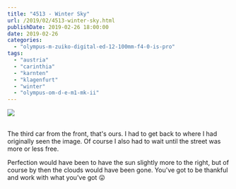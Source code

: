 ```yaml
---
title: "4513 - Winter Sky"
url: /2019/02/4513-winter-sky.html
publishDate: 2019-02-26 18:00:00
date: 2019-02-26
categories: 
  - "olympus-m-zuiko-digital-ed-12-100mm-f4-0-is-pro"
tags: 
  - "austria"
  - "carinthia"
  - "karnten"
  - "klagenfurt"
  - "winter"
  - "olympus-om-d-e-m1-mk-ii"
---
```

<div class="container">
<div class="center"><a target="_blank" href="https://d25zfm9zpd7gm5.cloudfront.net/1200x1200/2017/20171210_121002_lr.jpg"><img class="webfeedsFeaturedVisual" src="https://d25zfm9zpd7gm5.cloudfront.net/0600x0600/2017/20171210_121002_lr.jpg" /></a></div>
</div>
<br />

The third car from the front, that's ours. I had to get back to
where I had originally seen the image. Of course I also had to wait
until the street was more or less free.

Perfection would have been to have the sun slightly more to the
right, but of course by then the clouds would have been gone. You've
got to be thankful and work with what you've got :stuck_out_tongue: